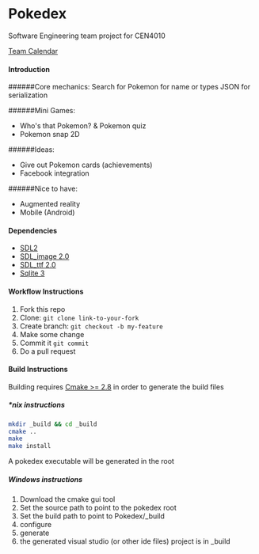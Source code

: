# Pokedex
Software Engineering team project for CEN4010

[Team Calendar](https://www.google.com/calendar/embed?src=131fpt7evnm5tlck78joh8210g%40group.calendar.google.com&ctz=America/New_York )

#### Introduction
######Core mechanics:
Search for Pokemon for name or types
JSON for serialization

######Mini Games:
- Who's that Pokemon? & Pokemon quiz
- Pokemon snap 2D

######Ideas:
- Give out Pokemon cards (achievements)
- Facebook integration

######Nice to have:
- Augmented reality
- Mobile (Android)

#### Dependencies
- [SDL2](https://www.libsdl.org/download-2.0.php)
- [SDL_image 2.0](https://www.libsdl.org/projects/SDL_image/)
- [SDL_ttf 2.0](https://www.libsdl.org/projects/SDL_ttf/)
- [Sqlite 3](http://www.sqlite.org/download.html)

#### Workflow Instructions
1. Fork this repo
2. Clone: ```git clone link-to-your-fork```
3. Create branch: ```git checkout -b my-feature```
4. Make some change
5. Commit it ```git commit```
6. Do a pull request

#### Build Instructions
Building  requires [Cmake >= 2.8](http://www.cmake.org/) in order to generate the build files

##### *nix instructions

```bash
mkdir _build && cd _build
cmake ..
make
make install
```
A pokedex executable will be generated in the root

##### Windows instructions
1. Download the cmake gui tool
2. Set the source path to point to the pokedex root
3. Set the build path to point to Pokedex/_build
4. configure
5. generate
6. the generated visual studio (or other ide files) project is in _build
